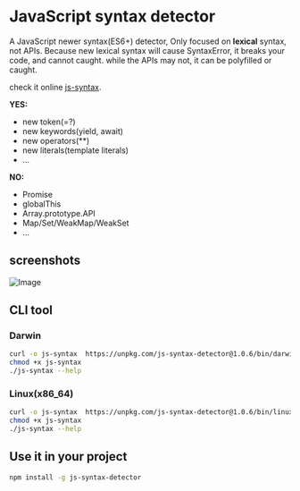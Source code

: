 # JavaScript syntax detector

A JavaScript newer syntax(ES6+) detector, 
Only focused on **lexical** syntax, not APIs. 
Because new lexical syntax will cause SyntaxError, 
it breaks your code, and cannot caught.
while the APIs may not, it can be polyfilled or caught. 

check it online [js-syntax](https://js-syntax.com).

**YES:**

* new token(=?)
* new keywords(yield, await)
* new operators(**)
* new literals(template literals)
* ...

**NO:**

* Promise
* globalThis
* Array.prototype.API
* Map/Set/WeakMap/WeakSet
* ...

## screenshots

![Image](https://github.com/user-attachments/assets/3c2f4e9d-bbb3-4275-a4a6-f39581600c3e)

## CLI tool

### Darwin

```bash
curl -o js-syntax  https://unpkg.com/js-syntax-detector@1.0.6/bin/darwin/js-syntax
chmod +x js-syntax
./js-syntax --help
```

### Linux(x86_64)

```bash
curl -o js-syntax  https://unpkg.com/js-syntax-detector@1.0.6/bin/linux/js-syntax
chmod +x js-syntax
./js-syntax --help
```

## Use it in your project

```bash
npm install -g js-syntax-detector
```